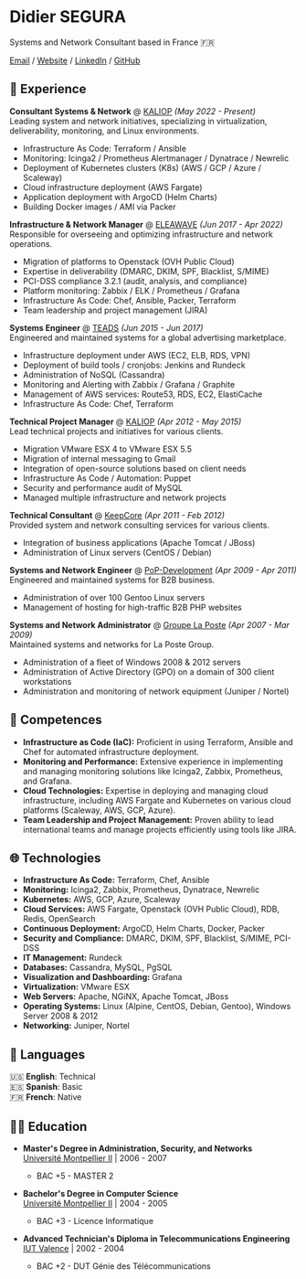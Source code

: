 # Didier SEGURA

Systems and Network Consultant based in France 🇫🇷 <br>

[Email](mailto:contact@didier-segura.fr) / [Website](https://www.didier-segura.fr/) / [LinkedIn](https://www.linkedin.com/in/didiersegura/) / [GitHub](https://github.com/didier-segura/)

## 💼 Experience

**Consultant Systems & Network** @ [KALIOP](https://www.kaliop.com/) _(May 2022 - Present)_ <br>
Leading system and network initiatives, specializing in virtualization, deliverability, monitoring, and Linux environments.
  - Infrastructure As Code: Terraform / Ansible
  - Monitoring: Icinga2 / Prometheus Alertmanager / Dynatrace / Newrelic
  - Deployment of Kubernetes clusters (K8s) (AWS / GCP / Azure / Scaleway)
  - Cloud infrastructure deployment (AWS Fargate)
  - Application deployment with ArgoCD (Helm Charts)
  - Building Docker images / AMI via Packer

**Infrastructure & Network Manager** @ [ELEAWAVE](https://www.eleawave.com/) _(Jun 2017 - Apr 2022)_ <br>
Responsible for overseeing and optimizing infrastructure and network operations.
  - Migration of platforms to Openstack (OVH Public Cloud)
  - Expertise in deliverability (DMARC, DKIM, SPF, Blacklist, S/MIME)
  - PCI-DSS compliance 3.2.1 (audit, analysis, and compliance)
  - Platform monitoring: Zabbix / ELK / Prometheus / Grafana
  - Infrastructure As Code: Chef, Ansible, Packer, Terraform
  - Team leadership and project management (JIRA)

**Systems Engineer** @ [TEADS](https://www.teads.com/) _(Jun 2015 - Jun 2017)_ <br>
Engineered and maintained systems for a global advertising marketplace.
  - Infrastructure deployment under AWS (EC2, ELB, RDS, VPN)
  - Deployment of build tools / cronjobs: Jenkins and Rundeck
  - Administration of NoSQL (Cassandra)
  - Monitoring and Alerting with Zabbix / Grafana / Graphite
  - Management of AWS services: Route53, RDS, EC2, ElastiCache
  - Infrastructure As Code: Chef, Terraform

**Technical Project Manager** @ [KALIOP](https://www.kaliop.com/) _(Apr 2012 - May 2015)_ <br>
Lead technical projects and initiatives for various clients.
  - Migration VMware ESX 4 to VMware ESX 5.5
  - Migration of internal messaging to Gmail
  - Integration of open-source solutions based on client needs
  - Infrastructure As Code / Automation: Puppet
  - Security and performance audit of MySQL
  - Managed multiple infrastructure and network projects

**Technical Consultant** @ [KeepCore](https://www.keepcore.com/) _(Apr 2011 - Feb 2012)_ <br>
Provided system and network consulting services for various clients.
  - Integration of business applications (Apache Tomcat / JBoss)
  - Administration of Linux servers (CentOS / Debian)

**Systems and Network Engineer** @ [PoP-Development](https://www.pop-development.fr) _(Apr 2009 - Apr 2011)_ <br>
Engineered and maintained systems for B2B business.
  - Administration of over 100 Gentoo Linux servers
  - Management of hosting for high-traffic B2B PHP websites

**Systems and Network Administrator** @ [Groupe La Poste](https://www.lapostegroupe.com) _(Apr 2007 - Mar 2009)_ <br>
Maintained systems and networks for La Poste Group.
  - Administration of a fleet of Windows 2008 & 2012 servers
  - Administration of Active Directory (GPO) on a domain of 300 client workstations
  - Administration and monitoring of network equipment (Juniper / Nortel)


## 🚀 Competences

- **Infrastructure as Code (IaC):** Proficient in using Terraform, Ansible and Chef for automated infrastructure deployment.
- **Monitoring and Performance:** Extensive experience in implementing and managing monitoring solutions like Icinga2, Zabbix, Prometheus, and Grafana.
- **Cloud Technologies:** Expertise in deploying and managing cloud infrastructure, including AWS Fargate and Kubernetes on various cloud platforms (Scaleway, AWS, GCP, Azure).
- **Team Leadership and Project Management:** Proven ability to lead international teams and manage projects efficiently using tools like JIRA.

## 🌐 Technologies

- **Infrastructure As Code:** Terraform, Chef, Ansible
- **Monitoring:** Icinga2, Zabbix, Prometheus, Dynatrace, Newrelic
- **Kubernetes:** AWS, GCP, Azure, Scaleway
- **Cloud Services:** AWS Fargate, Openstack (OVH Public Cloud), RDB, Redis, OpenSearch
- **Continuous Deployment:** ArgoCD, Helm Charts, Docker, Packer
- **Security and Compliance:** DMARC, DKIM, SPF, Blacklist, S/MIME, PCI-DSS
- **IT Management:** Rundeck
- **Databases:** Cassandra, MySQL, PgSQL
- **Visualization and Dashboarding:** Grafana
- **Virtualization:** VMware ESX
- **Web Servers:** Apache, NGiNX, Apache Tomcat, JBoss
- **Operating Systems:** Linux (Alpine, CentOS, Debian, Gentoo), Windows Server 2008 & 2012
- **Networking:** Juniper, Nortel

## 💬 Languages

  🇺🇸 **English**: Technical <br>
  🇪🇸 **Spanish**: Basic <br>
  🇫🇷 **French**: Native

## 👨‍🎓 Education

- **Master's Degree in Administration, Security, and Networks**<br>
[Université Montpellier II](https://www.umontpellier.fr/en/) | 2006 - 2007
  - BAC +5 - MASTER 2

- **Bachelor's Degree in Computer Science**<br>
[Université Montpellier II](https://www.umontpellier.fr/en/) | 2004 - 2005
  - BAC +3 - Licence Informatique

- **Advanced Technician's Diploma in Telecommunications Engineering**<br>
[IUT Valence](https://www.iut-valence.fr/) | 2002 - 2004
  - BAC +2 - DUT Génie des Télécommunications